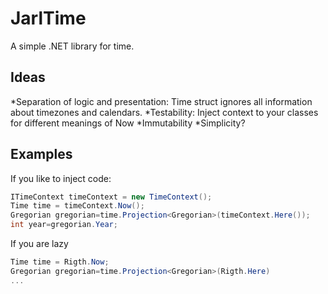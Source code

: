 JarlTime
========
A simple .NET library for time.

Ideas
-----
*Separation of logic and presentation: Time struct ignores all information about timezones and calendars.
*Testability: Inject context to your classes for different meanings of Now
*Immutability
*Simplicity?

Examples
--------
If you like to inject code:
```csharp
ITimeContext timeContext = new TimeContext();
Time time = timeContext.Now();
Gregorian gregorian=time.Projection<Gregorian>(timeContext.Here());
int year=gregorian.Year;
```

If you are lazy
```csharp
Time time = Rigth.Now;
Gregorian gregorian=time.Projection<Gregorian>(Rigth.Here)
...
```

